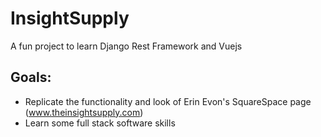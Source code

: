 # InsightSupply
A fun project to learn Django Rest Framework and Vuejs

## Goals:
* Replicate the functionality and look of Erin Evon's SquareSpace page (www.theinsightsupply.com)
* Learn some full stack software skills 
